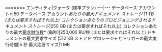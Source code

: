 =======
エンティティ|クォータ (標準プラン)
---|---
データベース アカウント*|50
データベース アカウント*あたりの最大ドキュメント ストレージ |1 TB (または要求すればそれ以上)
コレクションあたりのプロビジョニングされるドキュメント ストレージ*|250 GB (または要求すればそれ以上)
コレクションあたりの最大[要求単位数](../articles/documentdb/documentdb-request-units.md)* (毎秒)|250,000 RU/秒 (または要求すればそれ以上)
ドキュメントの最大要求サイズ |512 KB
ストアド プロシージャとトリガーの最大実行時間|5 秒
最大応答サイズ|1 MB

<!---HONumber=AcomDC_0525_2016-->